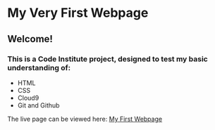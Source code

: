 # My Very First Webpage

## Welcome!

### This is a Code Institute project, designed to test my basic understanding of:

* HTML
* CSS
* Cloud9
* Git and Github

The live page can be viewed here: [My First Webpage](https://killyridols.github.io/my-first-website "My First Webpage")